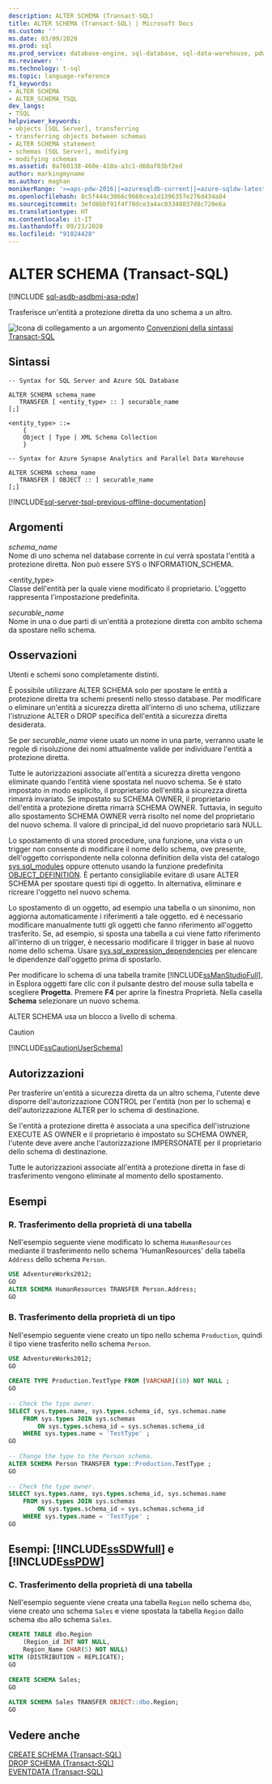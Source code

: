 ```yaml
---
description: ALTER SCHEMA (Transact-SQL)
title: ALTER SCHEMA (Transact-SQL) | Microsoft Docs
ms.custom: ''
ms.date: 03/09/2020
ms.prod: sql
ms.prod_service: database-engine, sql-database, sql-data-warehouse, pdw
ms.reviewer: ''
ms.technology: t-sql
ms.topic: language-reference
f1_keywords:
- ALTER SCHEMA
- ALTER_SCHEMA_TSQL
dev_langs:
- TSQL
helpviewer_keywords:
- objects [SQL Server], transferring
- transferring objects between schemas
- ALTER SCHEMA statement
- schemas [SQL Server], modifying
- modifying schemas
ms.assetid: 0a760138-460e-410a-a3c1-d60af03bf2ed
author: markingmyname
ms.author: maghan
monikerRange: '>=aps-pdw-2016||=azuresqldb-current||=azure-sqldw-latest||>=sql-server-2016||=sqlallproducts-allversions||>=sql-server-linux-2017||=azuresqldb-mi-current'
ms.openlocfilehash: 8c5f444c3866c9660cea1d1396357e276d434a84
ms.sourcegitcommit: 3efd8bbf91f4f78dce3a4ac03348037d8c720e6a
ms.translationtype: HT
ms.contentlocale: it-IT
ms.lasthandoff: 09/23/2020
ms.locfileid: "91024428"
---
```

# <a name="alter-schema-transact-sql"></a>ALTER SCHEMA (Transact-SQL)
[!INCLUDE [sql-asdb-asdbmi-asa-pdw](../../includes/applies-to-version/sql-asdb-asdbmi-asa-pdw.md)]

  Trasferisce un'entità a protezione diretta da uno schema a un altro.  
  
 ![Icona di collegamento a un argomento](../../database-engine/configure-windows/media/topic-link.gif "Icona di collegamento a un argomento") [Convenzioni della sintassi Transact-SQL](../../t-sql/language-elements/transact-sql-syntax-conventions-transact-sql.md)  
  
## <a name="syntax"></a>Sintassi  
  
```syntaxsql
-- Syntax for SQL Server and Azure SQL Database  
  
ALTER SCHEMA schema_name   
   TRANSFER [ <entity_type> :: ] securable_name   
[;]  
  
<entity_type> ::=  
    {  
    Object | Type | XML Schema Collection  
    }  
```  
  
```syntaxsql
-- Syntax for Azure Synapse Analytics and Parallel Data Warehouse  
  
ALTER SCHEMA schema_name   
   TRANSFER [ OBJECT :: ] securable_name   
[;]  
```  
  

[!INCLUDE[sql-server-tsql-previous-offline-documentation](../../includes/sql-server-tsql-previous-offline-documentation.md)]

## <a name="arguments"></a>Argomenti
 *schema_name*  
 Nome di uno schema nel database corrente in cui verrà spostata l'entità a protezione diretta. Non può essere SYS o INFORMATION_SCHEMA.  
  
 \<entity_type>  
 Classe dell'entità per la quale viene modificato il proprietario. L'oggetto rappresenta l'impostazione predefinita.  
  
 *securable_name*  
 Nome in una o due parti di un'entità a protezione diretta con ambito schema da spostare nello schema.  
  
## <a name="remarks"></a>Osservazioni  
 Utenti e schemi sono completamente distinti.  
  
 È possibile utilizzare ALTER SCHEMA solo per spostare le entità a protezione diretta tra schemi presenti nello stesso database. Per modificare o eliminare un'entità a sicurezza diretta all'interno di uno schema, utilizzare l'istruzione ALTER o DROP specifica dell'entità a sicurezza diretta desiderata.  
  
 Se per *securable_name* viene usato un nome in una parte, verranno usate le regole di risoluzione dei nomi attualmente valide per individuare l'entità a protezione diretta.  
  
 Tutte le autorizzazioni associate all'entità a sicurezza diretta vengono eliminate quando l'entità viene spostata nel nuovo schema. Se è stato impostato in modo esplicito, il proprietario dell'entità a sicurezza diretta rimarrà invariato. Se impostato su SCHEMA OWNER, il proprietario dell'entità a protezione diretta rimarrà SCHEMA OWNER. Tuttavia, in seguito allo spostamento SCHEMA OWNER verrà risolto nel nome del proprietario del nuovo schema. Il valore di principal_id del nuovo proprietario sarà NULL.  
  
 Lo spostamento di una stored procedure, una funzione, una vista o un trigger non consente di modificare il nome dello schema, ove presente, dell'oggetto corrispondente nella colonna definition della vista del catalogo [sys.sql_modules](../../relational-databases/system-catalog-views/sys-sql-modules-transact-sql.md) oppure ottenuto usando la funzione predefinita [OBJECT_DEFINITION](../../t-sql/functions/object-definition-transact-sql.md). È pertanto consigliabile evitare di usare ALTER SCHEMA per spostare questi tipi di oggetto. In alternativa, eliminare e ricreare l'oggetto nel nuovo schema.  
  
 Lo spostamento di un oggetto, ad esempio una tabella o un sinonimo, non aggiorna automaticamente i riferimenti a tale oggetto. ed è necessario modificare manualmente tutti gli oggetti che fanno riferimento all'oggetto trasferito. Se, ad esempio, si sposta una tabella a cui viene fatto riferimento all'interno di un trigger, è necessario modificare il trigger in base al nuovo nome dello schema. Usare [sys.sql_expression_dependencies](../../relational-databases/system-catalog-views/sys-sql-expression-dependencies-transact-sql.md) per elencare le dipendenze dall'oggetto prima di spostarlo.  

 Per modificare lo schema di una tabella tramite [!INCLUDE[ssManStudioFull](../../includes/ssmanstudiofull-md.md)], in Esplora oggetti fare clic con il pulsante destro del mouse sulla tabella e scegliere **Progetta**. Premere **F4** per aprire la finestra Proprietà. Nella casella **Schema** selezionare un nuovo schema.  
 
 ALTER SCHEMA usa un blocco a livello di schema.
  
> [!CAUTION]  
>  [!INCLUDE[ssCautionUserSchema](../../includes/sscautionuserschema-md.md)]  
  
## <a name="permissions"></a>Autorizzazioni  
 Per trasferire un'entità a sicurezza diretta da un altro schema, l'utente deve disporre dell'autorizzazione CONTROL per l'entità (non per lo schema) e dell'autorizzazione ALTER per lo schema di destinazione.  
  
 Se l'entità a protezione diretta è associata a una specifica dell'istruzione EXECUTE AS OWNER e il proprietario è impostato su SCHEMA OWNER, l'utente deve avere anche l'autorizzazione IMPERSONATE per il proprietario dello schema di destinazione.  
  
 Tutte le autorizzazioni associate all'entità a protezione diretta in fase di trasferimento vengono eliminate al momento dello spostamento.  
  
## <a name="examples"></a>Esempi  
  
### <a name="a-transferring-ownership-of-a-table"></a>R. Trasferimento della proprietà di una tabella  
 Nell'esempio seguente viene modificato lo schema `HumanResources` mediante il trasferimento nello schema 'HumanResources' della tabella `Address` dello schema `Person`.  
  
```sql  
USE AdventureWorks2012;  
GO  
ALTER SCHEMA HumanResources TRANSFER Person.Address;  
GO  
```  
  
### <a name="b-transferring-ownership-of-a-type"></a>B. Trasferimento della proprietà di un tipo  
 Nell'esempio seguente viene creato un tipo nello schema `Production`, quindi il tipo viene trasferito nello schema `Person`.  
  
```sql  
USE AdventureWorks2012;  
GO  
  
CREATE TYPE Production.TestType FROM [VARCHAR](10) NOT NULL ;  
GO  
  
-- Check the type owner.  
SELECT sys.types.name, sys.types.schema_id, sys.schemas.name  
    FROM sys.types JOIN sys.schemas   
        ON sys.types.schema_id = sys.schemas.schema_id   
    WHERE sys.types.name = 'TestType' ;  
GO  
  
-- Change the type to the Person schema.  
ALTER SCHEMA Person TRANSFER type::Production.TestType ;  
GO  
  
-- Check the type owner.  
SELECT sys.types.name, sys.types.schema_id, sys.schemas.name  
    FROM sys.types JOIN sys.schemas   
        ON sys.types.schema_id = sys.schemas.schema_id   
    WHERE sys.types.name = 'TestType' ;  
GO  
```  
  
## <a name="examples-sssdwfull-and-sspdw"></a>Esempi: [!INCLUDE[ssSDWfull](../../includes/sssdwfull-md.md)] e [!INCLUDE[ssPDW](../../includes/sspdw-md.md)]  
  
### <a name="c-transferring-ownership-of-a-table"></a>C. Trasferimento della proprietà di una tabella  
 Nell'esempio seguente viene creata una tabella `Region` nello schema `dbo`, viene creato uno schema `Sales` e viene spostata la tabella `Region` dallo schema `dbo` allo schema `Sales`.  
  
```sql  
CREATE TABLE dbo.Region   
    (Region_id INT NOT NULL,  
    Region_Name CHAR(5) NOT NULL)  
WITH (DISTRIBUTION = REPLICATE);  
GO  
  
CREATE SCHEMA Sales;  
GO  
  
ALTER SCHEMA Sales TRANSFER OBJECT::dbo.Region;  
GO  
```  
  
## <a name="see-also"></a>Vedere anche  
 [CREATE SCHEMA &#40;Transact-SQL&#41;](../../t-sql/statements/create-schema-transact-sql.md)   
 [DROP SCHEMA &#40;Transact-SQL&#41;](../../t-sql/statements/drop-schema-transact-sql.md)   
 [EVENTDATA &#40;Transact-SQL&#41;](../../t-sql/functions/eventdata-transact-sql.md)  
  
  


